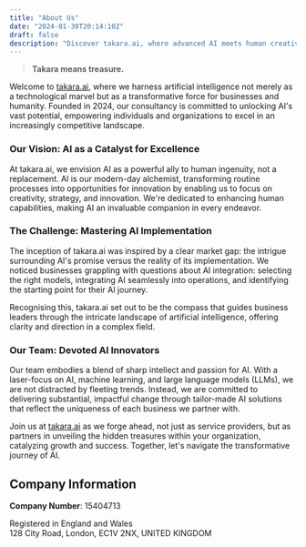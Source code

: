 ```yaml
---
title: "About Us"
date: "2024-01-30T20:14:10Z"
draft: false
description: "Discover takara.ai, where advanced AI meets human creativity to transform businesses and empower humanity. With our expert guidance, unlock your organization's potential for a competitive edge in today's fast-paced world."
---
```


> **Takara means treasure.**

Welcome to [takara.ai](/), where we harness artificial intelligence not merely as a technological marvel but as a transformative force for businesses and humanity. Founded in 2024, our consultancy is committed to unlocking AI's vast potential, empowering individuals and organizations to excel in an increasingly competitive landscape.

### Our Vision: AI as a Catalyst for Excellence

At takara.ai, we envision AI as a powerful ally to human ingenuity, not a replacement. AI is our modern-day alchemist, transforming routine processes into opportunities for innovation by enabling us to focus on creativity, strategy, and innovation. We're dedicated to enhancing human capabilities, making AI an invaluable companion in every endeavor.

### The Challenge: Mastering AI Implementation

The inception of takara.ai was inspired by a clear market gap: the intrigue surrounding AI's promise versus the reality of its implementation. We noticed businesses grappling with questions about AI integration: selecting the right models, integrating AI seamlessly into operations, and identifying the starting point for their AI journey.

Recognising this, takara.ai set out to be the compass that guides business leaders through the intricate landscape of artificial intelligence, offering clarity and direction in a complex field.

### Our Team: Devoted AI Innovators

Our team embodies a blend of sharp intellect and passion for AI. With a laser-focus on AI, machine learning, and large language models (LLMs), we are not distracted by fleeting trends. Instead, we are committed to delivering substantial, impactful change through tailor-made AI solutions that reflect the uniqueness of each business we partner with.

<!-- ---

## Meet Our CEO: Jordan Legg

{{< headshot src="images/team/ee7fd47e-484f-49bf-8532-be7cbc1d443d.JPG" alt="Jordan Legg" >}}

> As the founder and visionary behind takara.ai, I've journeyed from a self-taught programmer with a profound interest in emerging technologies to an entrepreneur shaping the future of AI. My path began with web design at 14, entrepreneurial ventures at 19, and a deep dive into AI and ML that generated over £100m in sales for public cloud providers. My ambition for starting takara.ai was to provide businesses with the guidance I once sought, championing AI as a transformative force for good. I'm committed to unlocking human potential alongside AI, steering us towards a future where technology and creativity converge.

--- -->

Join us at [takara.ai](/) as we forge ahead, not just as service providers, but as partners in unveiling the hidden treasures within your organization, catalyzing growth and success. Together, let's navigate the transformative journey of AI.

## Company Information

**Company Number**: 15404713

Registered in England and Wales  
128 City Road, London, EC1V 2NX, UNITED KINGDOM
